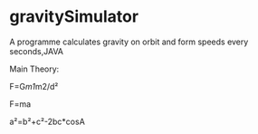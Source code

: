 # gravitySimulator
A programme calculates gravity on orbit and form speeds every seconds,JAVA

Main Theory:

F=G*m1*m2/d²

F=ma

a²=b²+c²-2bc*cosA
